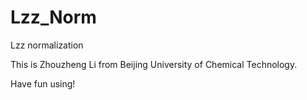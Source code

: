 # Lzz_Norm
Lzz normalization

This is Zhouzheng Li from Beijing University of Chemical Technology.

Have fun using!

